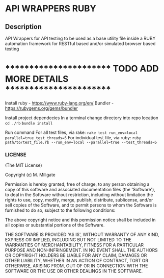 # API WRAPPERS RUBY #

## Description ##
API Wrappers for API testing to be used as a base utility file
inside a RUBY automation framework for RESTful based and/or simulated
browser based testing

# ********************** TODO ADD MORE DETAILS ********************** #
Install
ruby - https://www.ruby-lang.org/en/ 
Bundler - https://rubygems.org/gems/bundler

Install project dependecies
In a terminal change directory into repo location `cd ./rb`
`bundle install`

Run command 
For all test files, via rake: `rake test run_env=local parallel=true test_threads=5`
For individual test file, via ruby: `ruby path/to/test_file.rb --run_env=local --parallel=true --test_threads=5`

### LICENSE ###
(The MIT License)

Copyright (c) M. Millgate

Permission is hereby granted, free of charge, to any person obtaining
a copy of this software and associated documentation files (the
'Software'), to deal in the Software without restriction, including
without limitation the rights to use, copy, modify, merge, publish,
distribute, sublicense, and/or sell copies of the Software, and to
permit persons to whom the Software is furnished to do so, subject to
the following conditions:

The above copyright notice and this permission notice shall be
included in all copies or substantial portions of the Software.

THE SOFTWARE IS PROVIDED 'AS IS', WITHOUT WARRANTY OF ANY KIND,
EXPRESS OR IMPLIED, INCLUDING BUT NOT LIMITED TO THE WARRANTIES OF
MERCHANTABILITY, FITNESS FOR A PARTICULAR PURPOSE AND NON-INFRINGEMENT.
IN NO EVENT SHALL THE AUTHORS OR COPYRIGHT HOLDERS BE LIABLE FOR ANY
CLAIM, DAMAGES OR OTHER LIABILITY, WHETHER IN AN ACTION OF CONTRACT,
TORT OR OTHERWISE, ARISING FROM, OUT OF OR IN CONNECTION WITH THE
SOFTWARE OR THE USE OR OTHER DEALINGS IN THE SOFTWARE.

